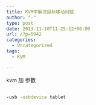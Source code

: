```yaml
---
title: KVM中解决鼠标移动问题
author: "-"
type: post
date: 2013-11-10T11:25:12+00:00
url: /?p=5942
categories:
  - Uncategorized
tags:
  - KVM

---
```

kvm 加 参数

```bash
  
-usb -usbdevice tablet
  
```